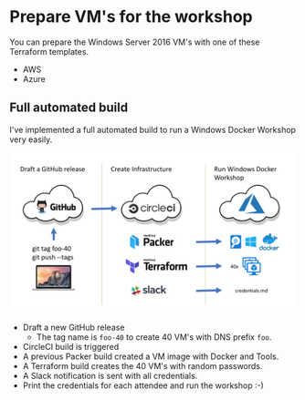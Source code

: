 # Prepare VM's for the workshop

You can prepare the Windows Server 2016 VM's with one of these Terraform templates.

- AWS
- Azure

## Full automated build

I've implemented a full automated build to run a Windows Docker Workshop very easily.

![Build pipeline to create 40 VM's in Azure with a CircleCI build using Packer and Terraform](images/pipeline.png)

- Draft a new GitHub release
  - The tag name is `foo-40` to create 40 VM's with DNS prefix `foo`.
- CircleCI build is triggered
- A previous Packer build created a VM image with Docker and Tools.
- A Terraform build creates the 40 VM's with random passwords.
- A Slack notification is sent with all credentials.
- Print the credentials for each attendee and run the workshop :-)


